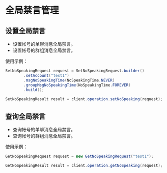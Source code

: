 # 全局禁言管理

## 设置全局禁言

- 设置帐号的单聊消息全局禁言。
- 设置帐号的群组消息全局禁言。

使用示例：

```java
SetNoSpeakingRequest request = SetNoSpeakingRequest.builder()
        .setAccount("test1")
        .msgNoSpeakingTime(NoSpeakingTime.NEVER)
        .groupMsgNoSpeakingTime(NoSpeakingTime.FOREVER)
        .build();
        
SetNoSpeakingResult result = client.operation.setNoSpeaking(request);
```

## 查询全局禁言

- 查询帐号的单聊消息全局禁言。
- 查询帐号的群组消息全局禁言。

使用示例：

```java
GetNoSpeakingRequest request = new GetNoSpeakingRequest("test1");

GetNoSpeakingResult result = client.operation.getNoSpeaking(request);
```
